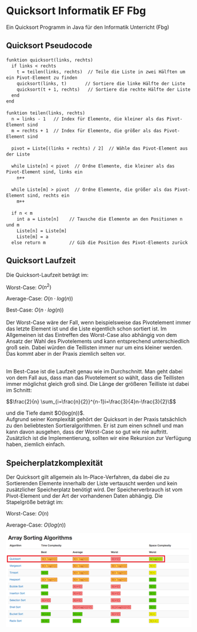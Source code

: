 # Quicksort Informatik EF Fbg

Ein Quicksort Programm in Java für den Informatik Unterricht (Fbg)

## Quicksort Pseudocode

```
funktion quicksort(links, rechts)
  if links < rechts
    t = teilen(links, rechts)  // Teile die Liste in zwei Hälften um ein Pivot-Element zu finden
    quicksort(links, t)       // Sortiere die linke Hälfte der Liste
    quicksort(t + 1, rechts)   // Sortiere die rechte Hälfte der Liste
  end
end

funktion teilen(links, rechts)
  n = links - 1   // Index für Elemente, die kleiner als das Pivot-Element sind
  m = rechts + 1  // Index für Elemente, die größer als das Pivot-Element sind
  
  pivot = Liste[(links + rechts) / 2]  // Wähle das Pivot-Element aus der Liste

  while Liste[n] < pivot  // Ordne Elemente, die kleiner als das Pivot-Element sind, links ein
    n++ 
    
  while Liste[m] > pivot  // Ordne Elemente, die größer als das Pivot-Element sind, rechts ein
    m++
    
  if n < m
    int a = Liste[n]    // Tausche die Elemente an den Positionen n und m
    Liste[n] = Liste[m]
    Liste[m] = a
  else return m         // Gib die Position des Pivot-Elements zurück
  ```


## Quicksort Laufzeit

Die Quicksort-Laufzeit beträgt im:
  

Worst-Case: $O(n^2)$   

Average-Case: $O(n \cdot log⁡(n))$   

Best-Case: $O(n \cdot log⁡(n))$   
 <br>
Der Worst-Case wäre der Fall, wenn beispielsweise das Pivotelement immer das letzte Element ist und die Liste eigentlich schon sortiert ist. Im Allgemeinen ist das Eintreffen des Worst-Case also abhängig von dem Ansatz der Wahl des Pivotelements und kann entsprechend unterschiedlich groß sein. Dabei würden die Teillisten immer nur um eins kleiner werden. Das kommt aber in der Praxis ziemlich selten vor.
  
 <br>
Im Best-Case ist die Laufzeit genau wie im Durchschnitt. Man geht dabei von dem Fall aus, dass man das Pivotelement so wählt, dass die Teillisten immer möglichst gleich groß sind. Die Länge der größeren Teilliste ist dabei im Schnitt: 

\$$\frac{2}{n} \sum_{i=\frac{n}{2}}^{n-1}i=\frac{3}{4}n-\frac{3}{2}\$$

und die Tiefe damit \$O(log⁡(n))\$. 
<br>
Aufgrund seiner Komplexität gehört der Quicksort in der Praxis tatsächlich zu den beliebtesten Sortieralgorithmen. Er ist zum einen schnell und man kann davon ausgehen, dass der Worst-Case so gut wie nie auftritt. Zusätzlich ist die Implementierung, sollten wir eine Rekursion zur Verfügung haben, ziemlich einfach.

## Speicherplatzkomplexität
Der Quicksort gilt allgemein als In-Place-Verfahren, da dabei die zu Sortierenden Elemente innerhalb der Liste vertauscht werden und kein zusätzlicher Speicherplatz benötigt wird. Der Speicherverbrauch ist vom Pivot-Element und der Art der vorhandenen Daten abhängig. Die Stapelgröße beträgt im:
  
Worst-Case: $O(n)$   

Average-Case: $O(log⁡(n))$

![Alt-Text](/img/quicksort.png)
